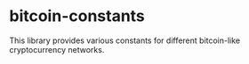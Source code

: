 # bitcoin-constants
This library provides various constants for different bitcoin-like cryptocurrency networks.